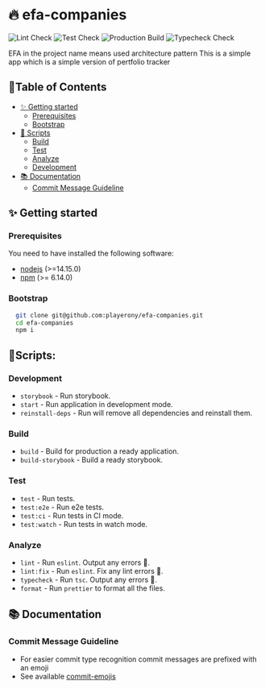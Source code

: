 # 🔥 efa-companies

![Lint Check](https://github.com/playerony/users-list/workflows/Lint/badge.svg)
![Test Check](https://github.com/playerony/users-list/workflows/Test/badge.svg)
![Production Build](https://github.com/playerony/users-list/workflows/Build/badge.svg)
![Typecheck Check](https://github.com/playerony/users-list/workflows/Typecheck/badge.svg)

EFA in the project name means used architecture pattern
This is a simple app which is a simple version of pertfolio tracker

## 📖Table of Contents

- [✨ Getting started](#%e2%9c%a8-getting-started)
  - [Prerequisites](#prerequisites)
  - [Bootstrap](#bootstrap)
- [📜 Scripts](#%f0%9f%93%9c-scripts)
  - [Build](#build)
  - [Test](#test)
  - [Analyze](#analyze)
  - [Development](#development)
- [📚 Documentation](#%f0%9f%93%9a-documentation)
  - [Commit Message Guideline](#commit-message-guideline)

## ✨ Getting started

### Prerequisites

You need to have installed the following software:

- [nodejs](https://nodejs.org/en/) (>=14.15.0)
- [npm](https://npmjs.com/) (>= 6.14.0)

### Bootstrap

```bash
  git clone git@github.com:playerony/efa-companies.git
  cd efa-companies
  npm i
```

## 📜Scripts:

### Development

- `storybook` - Run storybook.
- `start` - Run application in development mode.
- `reinstall-deps` - Run will remove all dependencies and reinstall them.

### Build

- `build` - Build for production a ready application.
- `build-storybook` - Build a ready storybook.

### Test

- `test` - Run tests.
- `test:e2e` - Run e2e tests.
- `test:ci` - Run tests in CI mode.
- `test:watch` - Run tests in watch mode.

### Analyze

- `lint` - Run `eslint`. Output any errors 🚨.
- `lint:fix` - Run `eslint`. Fix any lint errors 🚨.
- `typecheck` - Run `tsc`. Output any errors 🚨.
- `format` - Run `prettier` to format all the files.

## 📚 Documentation

### Commit Message Guideline

- For easier commit type recognition commit messages are prefixed with an emoji
- See available [commit-emojis](https://github.com/sebald/commit-emojis#available-emojis)

